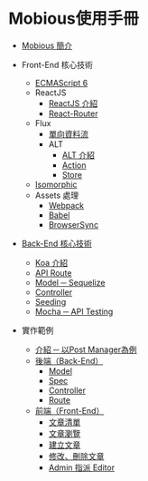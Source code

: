 # Mobious使用手冊

* [Mobious 簡介](README.md)
* Front-End 核心技術
  * [ECMAScript 6](Front-End/ECMAScript6.md)
  * ReactJS
    * [ReactJS 介紹](Front-End/ReactJS/Intro.md)
    * [React-Router](Front-End/ReactJS/React-Router.md)
  * Flux
    * [單向資料流](Front-End/Flux/Data-flow.md)
    * ALT
      * [ALT 介紹](Front-End/Flux/ALT/Intro.md)
      * [Action](Front-End/Flux/ALT/Action.md)
      * [Store](Front-End/Flux/ALT/Store.md)
  * [Isomorphic](Front-End/Isomorphic.md)
  * Assets 處理
    * [Webpack](Front-End/Assets/Webpack.md)
    * [Babel](Front-End/Assets/Babel.md)
    * [BrowserSync](Front-End/Assets/BrowserSync.md)
* [Back-End 核心技術](Back-End/Intro.md)
  * [Koa 介紹](Back-End/Koa.md)
  * [API Route](Back-End/API-Route.md)
  * [Model ─ Sequelize](Back-End/Model.md)
  * [Controller](Back-End/Controller.md)
  * [Seeding](Back-End/Seeding.md)
  * [Mocha ─ API Testing](Back-End/Mocha.md)

* 實作範例
  * [介紹 ─ 以Post Manager為例](Example/Intro.md)
  * [後端（Back-End）](Example/Back-End.md)
    * [Model](Example/Back-End/Model.md)
    * [Spec](Example/Back-End/Spec.md)
    * [Controller](Example/Back-End/Controller.md)
    * [Route](Example/Back-End/Route.md)
  * [前端（Front-End）](Example/Front-End.md)
    * [文章清單](Example/Front-End/PostList.md)
    * [文章瀏覽](Example/Front-End/PostSingle.md)
    * [建立文章](Example/Front-End/PostCreate.md)
    * [修改、刪除文章](Example/Front-End/PostEditDelete.md)
    * [Admin 指派 Editor](Example/Front-End/AdminSelectEditor.md)
